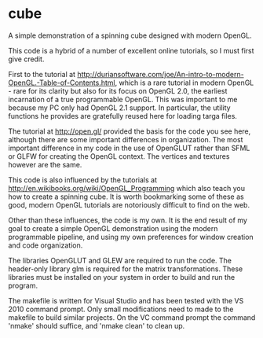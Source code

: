 cube
====

A simple demonstration of a spinning cube designed with modern OpenGL.

This code is a hybrid of a number of excellent online tutorials, so I must first give credit. 

First to the tutorial at http://duriansoftware.com/joe/An-intro-to-modern-OpenGL.-Table-of-Contents.html, which is a rare tutorial in modern OpenGL - rare for its clarity but also for its focus on OpenGL 2.0, the earliest incarnation of a true programmable OpenGL. This was important to me because my PC only had OpenGL 2.1 support. In particular, the utility functions he provides are gratefully reused here for loading targa files.

The tutorial at http://open.gl/ provided the basis for the code you see here, although there are some important differences in organization. The most important difference in my code in the use of OpenGLUT rather than SFML or GLFW for creating the OpenGL context. The vertices and textures however are the same.

This code is also influenced by the tutorials at http://en.wikibooks.org/wiki/OpenGL_Programming which also teach you how to create a spinning cube. It is worth bookmarking some of these as good, modern OpenGL tutorials are notoriously difficult to find on the web.

Other than these influences, the code is my own. It is the end result of my goal to create a simple OpenGL demonstration using the modern programmable pipeline, and using my own preferences for window creation and code organization. 

The libraries OpenGLUT and GLEW are required to run the code. The header-only library glm is required for the matrix transformations. These libraries must be installed on your system in order to build and run the program.

The makefile is written for Visual Studio and has been tested with the VS 2010 command prompt. Only small modifications need to made to the makefile to build similar projects. On the VC command prompt the command 'nmake' should suffice, and 'nmake clean' to clean up.
